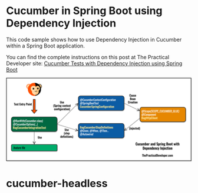 # Cucumber in Spring Boot using Dependency Injection

This code sample shows how to use Dependency Injection in Cucumber within a Spring Boot application.

You can find the complete instructions on this post at The Practical Developer site: [Cucumber Tests with Dependency Injection using Spring Boot](https://thepracticaldeveloper.com/cucumber-tests-spring-boot-dependency-injection//)

![Cucumber and Dependency Injection in a Spring Boot App - The Practical Developer](images/cucumber-spring-boot.png)
# cucumber-headless
